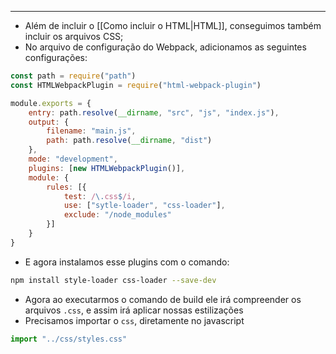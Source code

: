 ___
- Além de incluir o [[Como incluir o HTML|HTML]], conseguimos também incluir os arquivos CSS;
- No arquivo de configuração do Webpack, adicionamos as seguintes configurações:
```js
const path = require("path")
const HTMLWebpackPlugin = require("html-webpack-plugin")

module.exports = {
	entry: path.resolve(__dirname, "src", "js", "index.js"),
	output: {
		filename: "main.js",
		path: path.resolve(__dirname, "dist")
	},
	mode: "development",
	plugins: [new HTMLWebpackPlugin()],
	module: {
		rules: [{
			test: /\.css$/i,
			use: ["sytle-loader", "css-loader"],
			exclude: "/node_modules"
		}]
	}
}
```
- E agora instalamos esse plugins com o comando:
```zsh
npm install style-loader css-loader --save-dev
```
- Agora ao executarmos o comando de build ele irá compreender os arquivos `.css`, e assim irá aplicar nossas estilizações
- Precisamos importar o `css`, diretamente no javascript
```js
import "../css/styles.css"
```

